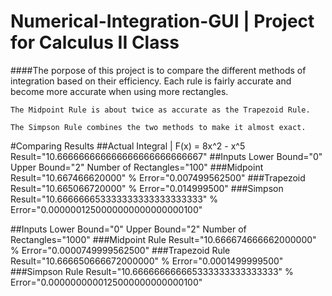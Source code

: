 # Numerical-Integration-GUI | <span font-size="13px">Project for Calculus II Class</span>

####The porpose of this project is to compare the different methods of integration based on their efficiency.
	Each rule is fairly accurate and become more accurate when using more rectangles.
	
	The Midpoint Rule is about twice as accurate as the Trapezoid Rule.
	
	The Simpson Rule combines the two methods to make it almost exact.

#Comparing Results
##Actual Integral | F(x) = 8x^2 - x^5
	Result="10.666666666666666666666666667"
##Inputs
	Lower Bound="0"
	Upper Bound="2"
	Number of Rectangles="100"
###Midpoint
	Result="10.667466620000"
	% Error="0.007499562500"
###Trapezoid
	Result="10.665066720000"
	% Error="0.014999500"
###Simpson
	Result="10.666666653333333333333333333"
    % Error="0.0000001250000000000000000100"

##Inputs
	Lower Bound="0"
	Upper Bound="2"
	Number of Rectangles="1000"
###<t>Midpoint Rule
	Result="10.666674666662000000"
    % Error="0.0000749999562500"
###Trapezoid Rule
    Result="10.666650666672000000"
    % Error="0.0001499999500"
###Simpson Rule
	Result="10.666666666665333333333333333"
    % Error="0.0000000000125000000000000100"
